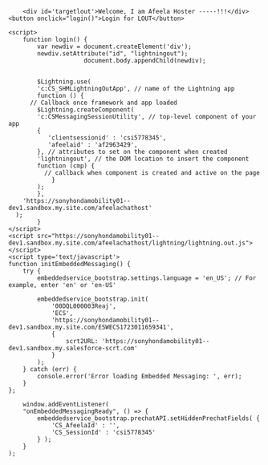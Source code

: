 <html lang="en">
  <head>
    <meta charset="utf-8" />
    <meta name="viewport" content="width=device-width, initial-scale=1" />
	  <link rel="icon" href="data:,">
  </head>
  <body>
  
        <div id='targetlout'>Welcome, I am Afeela Hoster -----!!!</div>
	<button onclick="login()">Login for LOUT</button>

    <script>
        function login() {
		    var newdiv = document.createElement('div');
			newdiv.setAttribute("id", "lightningout");		
                         document.body.appendChild(newdiv);   
			
			
			$Lightning.use(
			'c:CS_SHMLightningOutApp', // name of the Lightning app
			function () {
          // Callback once framework and app loaded
			$Lightning.createComponent(
            'c:CSMessagingSessionUtility', // top-level component of your app
            {
               'clientsessionid' : 'csi5778345',
               'afeelaid' : 'af2963429',
            }, // attributes to set on the component when created
            'lightningout', // the DOM location to insert the component
            function (cmp) {
              // callback when component is created and active on the page
				}
			);
			},
		'https://sonyhondamobility01--dev1.sandbox.my.site.com/afeelachathost'
      );
			}
    </script>
	<script src="https://sonyhondamobility01--dev1.sandbox.my.site.com/afeelachathost/lightning/lightning.out.js"></script>
	<script type='text/javascript'>
	function initEmbeddedMessaging() {
		try {
			embeddedservice_bootstrap.settings.language = 'en_US'; // For example, enter 'en' or 'en-US'

			embeddedservice_bootstrap.init(
				'00DQL000003Reaj',
				'ECS',
				'https://sonyhondamobility01--dev1.sandbox.my.site.com/ESWECS1723011659341',
				{
					scrt2URL: 'https://sonyhondamobility01--dev1.sandbox.my.salesforce-scrt.com'
				}
			);
		} catch (err) {
			console.error('Error loading Embedded Messaging: ', err);
		}
	};
	
		window.addEventListener(
        "onEmbeddedMessagingReady", () => {
            embeddedservice_bootstrap.prechatAPI.setHiddenPrechatFields( {
                'CS_AfeelaId' : '',
				'CS_SessionId' : 'csi5778345'
            } );
        }
    );
</script>
<script type='text/javascript' src='https://sonyhondamobility01--dev1.sandbox.my.site.com/ESWECS1723011659341/assets/js/bootstrap.min.js' onload='initEmbeddedMessaging()'></script>
	</body>
</html>

